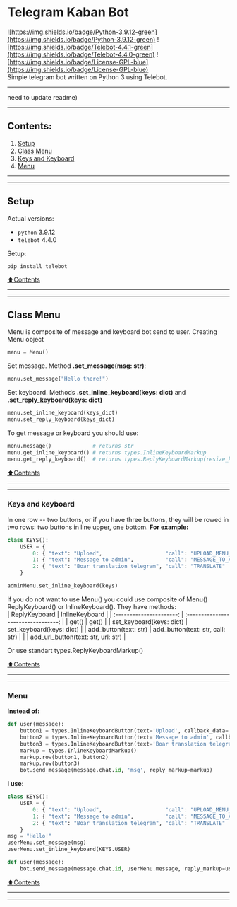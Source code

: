 # Telegram Kaban Bot

![https://img.shields.io/badge/Python-3.9.12-green](https://img.shields.io/badge/Python-3.9.12-green) 
![https://img.shields.io/badge/Telebot-4.4.1-green](https://img.shields.io/badge/Telebot-4.4.0-green) 
![https://img.shields.io/badge/License-GPL-blue](https://img.shields.io/badge/License-GPL-blue)     
Simple telegram bot written on Python 3 using Telebot. 

----
need to update readme)

----
## Contents:
1. [Setup](#setup)
2. [Class Menu](#class-menu)
3. [Keys and Keyboard](#keys-and-keyboard)
4. [Menu](#menu)
----
----
## Setup
Actual versions:    
+ `python`  3.9.12    
+ `telebot`  4.4.0
    
Setup:
```
pip install telebot
```
[:arrow_up:Contents](#contents)

----
----
## Class Menu

Menu is composite of message and keyboard bot send to user. Creating Menu object
```python
menu = Menu()
```
Set message. Method **.set_message(msg: str)**:
```python
menu.set_message("Hello there!")
```
Set keyboard. Methods **.set_inline_keyboard(keys: dict)** and **.set_reply_keyboard(keys: dict)**
```python
menu.set_inline_keyboard(keys_dict)
menu.set_reply_keyboard(keys_dict)
```
To get message or keyboard you should use:
```python
menu.message()             # returns str 
menu.get_inline_keyboard() # returns types.InlineKeyboardMarkup
menu.get_reply_keyboard()  # returns types.ReplyKeyboardMarkup(resize_keyboard=True)
```

[:arrow_up:Contents](#contents)

----
----
### Keys and keyboard
 In one row -- two buttons, or if you have three buttons, they will be rowed in two rows: two buttons in line upper, one bottom.
**For example:**
```python
class KEYS():
    USER = {
        0: { "text": "Upload",                    "call": "UPLOAD_MENU_USER"  }, 
        1: { "text": "Message to admin",          "call": "MESSAGE_TO_ADMIN"  },
        2: { "text": "Boar translation telegram", "call": "TRANSLATE"         }, 
    }

adminMenu.set_inline_keyboard(keys)
```
If you do not want to use Menu() you could use composite of Menu() ReplyKeyboard() or InlineKeyboard(). They have methods:    
| ReplyKeyboard            | InlineKeyboard                      |
| :----------------------: | :---------------------------------: |
| get()                    | get()                               |
| set_keyboard(keys: dict) | set_keyboard(keys: dict)            |
| add_button(text: str)    | add_button(text: str, call: str)    |
|                          | add_url_button(text: str, url: str) |

Or use standart types.ReplyKeyboardMarkup()

[:arrow_up:Contents](#contents)

----
----

### Menu
**Instead of:**
```python
def user(message):
    button1 = types.InlineKeyboardButton(text='Upload', callback_data='UPLOAD_MENU_USER')
    button2 = types.InlineKeyboardButton(text='Message to admin', callback_data='MESSAGE_TO_ADMIN')
    button3 = types.InlineKeyboardButton(text='Boar translation telegram', callback_data='TRANSLATE')
    markup = types.InlineKeyboardMarkup()
    markup.row(button1, button2)
    markup.row(button3)
    bot.send_message(message.chat.id, 'msg', reply_markup=markup)
```
**I use:**
```python
class KEYS():
    USER = {
        0: { "text": "Upload",                    "call": "UPLOAD_MENU_USER"  }, 
        1: { "text": "Message to admin",          "call": "MESSAGE_TO_ADMIN"  },
        2: { "text": "Boar translation telegram", "call": "TRANSLATE"         }, 
    }
msg = "Hello!"
userMenu.set_message(msg)
userMenu.set_inline_keyboard(KEYS.USER)

def user(message):
    bot.send_message(message.chat.id, userMenu.message, reply_markup=userMenu.get_inline_keyboard())
```
[:arrow_up:Contents](#contents)

----
----


